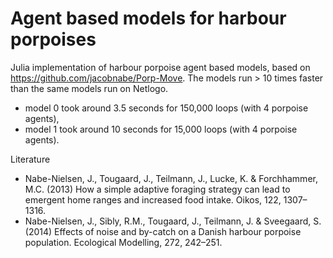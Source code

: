 # Agent based models for harbour porpoises
Julia implementation of harbour porpoise agent based models, based on https://github.com/jacobnabe/Porp-Move.
The models run > 10 times faster than the same models run on Netlogo.
- model 0 took around 3.5 seconds for 150,000 loops (with 4 porpoise agents),
- model 1 took around 10 seconds for 15,000 loops (with 4 porpoise agents).


Literature
- Nabe-Nielsen, J., Tougaard, J., Teilmann, J., Lucke, K. & Forchhammer, M.C. (2013) How a simple adaptive foraging strategy can lead to emergent home ranges and increased food intake. Oikos, 122, 1307–1316.
- Nabe-Nielsen, J., Sibly, R.M., Tougaard, J., Teilmann, J. & Sveegaard, S. (2014) Effects of noise and by-catch on a Danish harbour porpoise population. Ecological Modelling, 272, 242–251.
